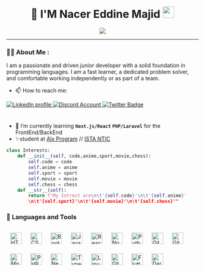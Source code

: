 <div align="center">
    <h1>
      🎈 I'M Nacer Eddine Majid
      <img src="https://media.giphy.com/media/hvRJCLFzcasrR4ia7z/giphy.gif" width="30px"/>
    </h1>
  </div>
  <p align="center">
  <a href="https://github.com/DenverCoder1/readme-typing-svg"><img src="https://readme-typing-svg.herokuapp.com?color=%2336BCF7&size=24&center=true&lines=I'm+Full+Stack+Web+Developer"></a>
</p>

---

### :man_technologist: About Me :

<p>I am a passionate and driven junior developer with a solid foundation in programming languages. I am a fast learner, a dedicated problem solver, and comfortable working independently or as part of a team.</p>

- 📫 How to reach me:
<div id="badges">
    <a href="https://www.linkedin.com/in/nacer-eddine-majid-bb0181262/">
      <img src="https://img.shields.io/badge/LinkedIn-blue?style=for-the-badge&logo=linkedin&logoColor=white" alt="LinkedIn profile"/>
    </a>
    <a href="https://www.discordapp.com/users/689985604087316503">
      <img src="https://img.shields.io/badge/CMarghin-%237289DA.svg?style=for-the-badge&logo=discord&logoColor=white" alt="Discord Account"/>
    </a>
    <a href="https://twitter.com/NacerEd94535091">
      <img src="https://img.shields.io/badge/Twitter-blue?style=for-the-badge&logo=twitter&logoColor=white" alt="Twitter Badge"/>
    </a>
  </div>

#

- 🎯 I’m currently learning **`Next.js/React`** **`PHP/Laravel`** for the FrontEnd/BackEnd
- ✨student at <a href="https://www.alxafrica.com/">Alx Program</a> // <a href="https://www.ofppt.ma/">ISTA NTIC</a>

```python
class Interests:
    def __init__(self, code,anime,sport,movie,chess):
        self.code = code
        self.anime = anime
        self.sport = sport
        self.movie = movie
        self.chess = chess
    def __str__(self):
        return f"My Intrest are\n\t'{self.code}'\n\t'{self.anime}'
        \n\t'{self.sport}'\n\t'{self.movie}'\n\t'{self.chess}'"
```

### 🧰 Languages and Tools

<img align="left" alt="HTML" width="30px" style="padding:10px;margin-top:5px" src="https://cdn.jsdelivr.net/gh/devicons/devicon/icons/html5/html5-plain.svg" />
<img align="left" alt="CSS" width="30px" style="padding:10px;margin-top:5px" src="https://cdn.jsdelivr.net/gh/devicons/devicon/icons/css3/css3-plain.svg" />
<img align="left" alt="Bootstrap" width="30px" style="padding:10px;margin-top:5px" src="https://cdn.jsdelivr.net/gh/devicons/devicon/icons/bootstrap/bootstrap-plain-wordmark.svg" />
<img align="left" alt="JavaScript" width="30px" style="padding:10px;margin-top:5px" src="https://cdn.jsdelivr.net/gh/devicons/devicon/icons/javascript/javascript-plain.svg" />
<img align="left" alt="React" width="30px" style="padding:10px;margin-top:5px" src="https://cdn.jsdelivr.net/gh/devicons/devicon/icons/react/react-original.svg" />
<img align="left" alt="NodeJS" width="30px" style="padding:10px;margin-top:5px" src="https://cdn.jsdelivr.net/gh/devicons/devicon/icons/nodejs/nodejs-original.svg" />
<img align="left" alt="Python" width="30px" style="padding:10px;margin-top:5px" src="https://cdn.jsdelivr.net/gh/devicons/devicon/icons/python/python-plain.svg" />
<img align="left" alt="Git" width="30px" style="padding:10px;margin-top:5px" src="https://cdn.jsdelivr.net/gh/devicons/devicon/icons/git/git-original.svg" />
<img align="left" alt="GitHub" width="30px" style="padding:10px;margin-top:5px" src="https://cdn.jsdelivr.net/gh/devicons/devicon/icons/github/github-original.svg" />
<img align="left" alt="MongoDb" width="30px" style="padding:10px;margin-top:5px" src="https://cdn.jsdelivr.net/gh/devicons/devicon/icons/mongodb/mongodb-original-wordmark.svg" />
<img align="left" alt="PHP" width="30px" style="padding:10px;margin-top:5px" src="https://cdn.jsdelivr.net/gh/devicons/devicon/icons/php/php-original.svg" />
<img align="left" alt="NextJs" width="30px" style="padding:10px;margin-top:5px" src="https://cdn.jsdelivr.net/gh/devicons/devicon/icons/nextjs/nextjs-line.svg" />
<img align="left" alt="TypeScript" width="30px" style="padding:10px;margin-top:5px" src="https://cdn.jsdelivr.net/gh/devicons/devicon/icons/typescript/typescript-plain.svg" />
<img align="left" alt="Linux" width="30px" style="padding:10px;margin-top:5px" src="https://cdn.jsdelivr.net/gh/devicons/devicon/icons/linux/linux-original.svg" />
<img align="left" alt="GitLab" width="30px" style="padding:10px;margin-top:5px" src="https://cdn.jsdelivr.net/gh/devicons/devicon/icons/gitlab/gitlab-original.svg" />
<img align="left" alt="Flutter" width="30px" style="padding:10px;margin-top:5px" src="https://cdn.jsdelivr.net/gh/devicons/devicon/icons/flutter/flutter-original.svg" />
<img align="left" alt="Dart" width="30px" style="padding:10px;margin-top:5px" src="https://cdn.jsdelivr.net/gh/devicons/devicon/icons/dart/dart-original.svg" />


#